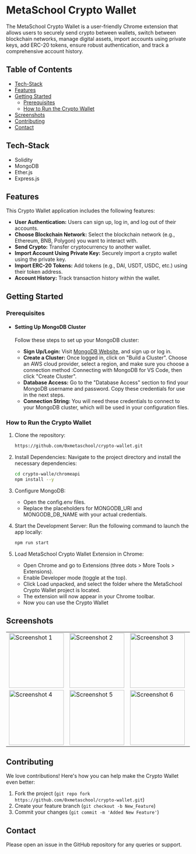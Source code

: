 # MetaSchool Crypto Wallet
The MetaSchool Crypto Wallet is a user-friendly Chrome extension that allows users to securely send crypto between wallets, switch between blockchain networks, manage digital assets, import accounts using private keys, add ERC-20 tokens, ensure robust authentication, and track a comprehensive account history.

## Table of Contents

- [Tech-Stack](tech-stack)
- [Features](#features)
- [Getting Started](getting-started)
    - [Prerequisites](#prerequisites)
    - [How to Run the Crypto Wallet](#how-to-run-the-crypto-wallet)
- [Screenshots](#screenshots)
- [Contributing](#contributing)
- [Contact](#contact)

## Tech-Stack
- Solidity
- MongoDB
- Ether.js
- Express.js

## Features
This Crypto Wallet application includes the following features:

- **User Authentication:** Users can sign up, log in, and log out of their accounts.
- **Choose Blockchain Network:** Select the blockchain network (e.g., Ethereum, BNB, Polygon) you want to interact with.
- **Send Crypto:** Transfer cryptocurrency to another wallet.
- **Import Account Using Private Key:** Securely import a crypto wallet using the private key.
- **Import ERC-20 Tokens:** Add tokens (e.g., DAI, USDT, USDC, etc.) using their token address.
- **Account History:** Track transaction history within the wallet.

## Getting Started
### Prerequisites
- #### Setting Up MongoDB Cluster
    Follow these steps to set up your MongoDB cluster:
    
    - **Sign Up/Login:** Visit [MongoDB Website](https://www.mongodb.com/), and sign up or log in.
    - **Create a Cluster:** Once logged in, click on "Build a Cluster". Choose an AWS cloud provider, select a region, and make sure you choose a connection method :Connecting with MongoDB for VS Code, then click "Create Cluster".
    - **Database Access:** Go to the "Database Access" section to find your MongoDB username and password. Copy these credentials for use in the next steps.
    - **Connection String:** You will need these credentials to connect to your MongoDB cluster, which will be used in your configuration files.

### How to Run the Crypto Wallet
1. Clone the repository:
    ```bash
    https://github.com/0xmetaschool/crypto-wallet.git
    ```
2. Install Dependencies: Navigate to the project directory and install the necessary dependencies:
    ```bash
    cd crypto-walle/chromeapi
    npm install --y
    ```
3. Configure MongoDB:
      - Open the config.env files.
      - Replace the placeholders for MONGODB_URI and MONGODB_DB_NAME with your actual credentials.

4. Start the Development Server: Run the following command to launch the app locally:
    ```bash
    npm run start
    ```
5. Load MetaSchool Crypto Wallet Extension in Chrome:
    - Open Chrome and go to Extensions (three dots > More Tools > Extensions).
    - Enable Developer mode (toggle at the top).
    - Click Load unpacked, and select the folder where the MetaSchool Crypto Wallet project is located.
    - The extension will now appear in your Chrome toolbar.
    - Now you can use the Crypto Wallet

## Screenshots


<table>
  <tr>
    <td><img src="https://github.com/user-attachments/assets/6c5b612f-9c6e-4890-9b73-2ab7dccf42c0" alt="Screenshot 1" width="150"></td>
    <td><img src="https://github.com/user-attachments/assets/f9c8137f-e8e6-4cb2-ae3b-27b5c6c9590a" alt="Screenshot 2" width="150"></td>
    <td><img src="https://github.com/user-attachments/assets/5baaaa1f-61ee-4789-8b98-619de61c182c" alt="Screenshot 3" width="150"></td>
    <td><img src="https://github.com/user-attachments/assets/d9b8aba9-eae2-4262-bd5d-3bace9fb4154" alt="Screenshot 9" width="150"></td>
    <td><img src="https://github.com/user-attachments/assets/0fc21ee0-b666-4000-b762-8f0cbf25f82d" alt="Screenshot 7" width="150"></td>
  </tr>
  <tr>
    <td><img src="https://github.com/user-attachments/assets/a5241808-6880-4a1a-9454-3f3460b0c40da" alt="Screenshot 4" width="150"></td>
    <td><img src="https://github.com/user-attachments/assets/1f4bd4e9-083e-4a1e-aa7b-a31c3579ed32" alt="Screenshot 5" width="150"></td>
    <td><img src="https://github.com/user-attachments/assets/5d6495cc-b491-4c96-ab74-75a19d3962b4" alt="Screenshot 6" width="150"></td>
    <td><img src="https://github.com/user-attachments/assets/342d6a11-e26e-4105-9413-b2b3843cef5d" alt="Screenshot 8" width="150"></td>
      <td><img src="https://github.com/user-attachments/assets/8e315bde-3394-46c2-98c9-d68b2433df6d" alt="Screenshot 9" width="150"></td>

  </tr>

</table>














## Contributing

We love contributions! Here's how you can help make the Crypto Wallet even better:

1. Fork the project (`git repo fork https://github.com/0xmetaschool/crypto-wallet.git`)
2. Create your feature branch (`git checkout -b New_Feature`)
3. Commit your changes (`git commit -m 'Added New Feature'`)

## Contact

Please open an issue in the GitHub repository for any queries or support.
